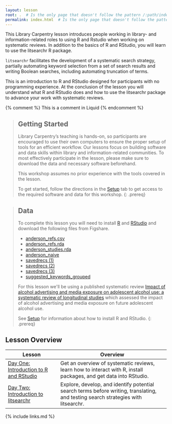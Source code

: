 ```yaml
---
layout: lesson
root: .  # Is the only page that doesn't follow the pattern /:path/index.html
permalink: index.html  # Is the only page that doesn't follow the pattern /:path/index.html
---
```

This Library Carpentry lesson introduces people working in library- and information-related roles to using R and Rstudio when working on systematic reviews. In addition to the basics of R and RStudio, you will learn to use the litsearchr R package. 

`litsearchr` facilitates the development of a systematic search strategy, partially automating keyword selection from a set of search results and writing Boolean searches, including automating truncation of terms. 

This is an introduction to R and RStudio designed for participants with no programming experience. At the conclusion of the lesson you will understand what R and RStudio does and how to use the litsearchr package to advance your work with systematic reviews.

<!-- this is an html comment -->

{% comment %} This is a comment in Liquid {% endcomment %}

> ## Getting Started
>
> Library Carpentry’s teaching is hands-on, so participants are encouraged to use their own computers to ensure the proper setup of tools for an efficient workflow. 
> Our lessons focus on building software and data skills within library and information-related communities. 
> To most effectively participate in the lesson, please make sure to download the data and necessary software beforehand.
> 
> 
> This workshop assumes no prior experience with the tools covered in the lesson.
>
> To get started, follow the directions in the [Setup](https://ameliakallaher.github.io/lc-litsearchr/setup.html) tab to
> get access to the required software and data for this workshop.
{: .prereq}

> ## Data
>
> To complete this lesson you will need to install [R](http://cran.r-project.org/bin/windows/base/release.htm) and [RStudio](https://www.rstudio.com/products/rstudio/download/#download) and download the following files from Figshare.
> * [anderson_refs.csv](https://doi.org/10.6084/m9.figshare.12417554.v1) 
> * [anderson_refs.rda](https://doi.org/10.6084/m9.figshare.12685472)
> * [anderson_studies.rda](https://doi.org/10.6084/m9.figshare.12685481)
> * [anderson_naive](https://doi.org/10.6084/m9.figshare.12685487) 
> * [savedrecs (1)](https://doi.org/10.6084/m9.figshare.12735281)
> * [savedrecs (2)](https://doi.org/10.6084/m9.figshare.12735284)
> * [savedrecs (3)](https://doi.org/10.6084/m9.figshare.12735287)
> * [suggested_keywords_grouped](https://doi.org/10.6084/m9.figshare.12735275)
>
> For this lesson we'll be using a published systematic review [Impact of alcohol advertising and media exposure on adolescent alcohol use: a systematic review of longitudinal studies](https://pubmed.ncbi.nlm.nih.gov/19144976/) which assessed the impact of alcohol advertising and media exposure on future adolescent alcohol use.
>
> See [Setup](https://ameliakallaher.github.io/lc-litsearchr/setup.html) for information about how to install R and RStudio.
{: .prereq}

## Lesson Overview 

| Lesson    | Overview |
| ------- | ---------- |
| [Day One: Introduction to R and RStudio](https://ameliakallaher.github.io/lc-litsearchr/01-introduction/index.html) | Get an overview of systematic reviews, learn how to interact with R, install packages, and get data into RStudio. |
| [Day Two: Introduction to litsearchr](https://ameliakallaher.github.io/lc-litsearchr/11-introduction-to-litsearchr/index.html) | Explore, develop, and identify potential search terms before writing, translating, and testing search strategies with litsearchr. |


{% include links.md %}
